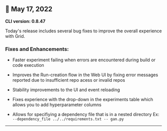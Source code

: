 ## :partying_face: May 17, 2022

**CLI version: 0.8.47** 

Today's release includes several bug fixes to improve the overall experience with Grid. 

### Fixes and Enhancements: 

- Faster experiment failing when errors are encountered during build or code execution

- Improves the Run-creation flow in the Web UI by fixing error messages reported due to insufficient repo acess or invalid repos

- Stability improvements to the UI and event reloading

- Fixes experience with the drop-down in the experiments table which allows you to add hyperparameter columns

- Allows for specifiying a dependency file that is in a nested directory
Ex: `--dependency_file ../../requirements.txt -- gan.py` 

---

